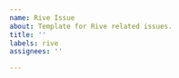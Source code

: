 ```yaml
---
name: Rive Issue
about: Template for Rive related issues.
title: ''
labels: rive
assignees: ''

---
```



